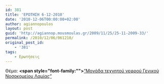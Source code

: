 ```yaml
---
id: 381
title: 'ΕΡΩΤΗΣΗ 6-12-2010'
date: '2010-12-06T00:00:00+02:00'
author: agiannopoulos
layout: post
guid: 'http://agiannop.mousmoulas.gr/2009/11/25/25-11-2009-33/'
permalink: /2010/12/06/061210/
original_post_id:
    - '381'
tags:
    - Ερωτήσεις
---
```


Θέμα: **<span style="font-family:""></span>**[“Μονάδα τεχνητού νεφρού Γενικού Νοσοκομείου Λαμίας” ](/wp-content/uploads/2009/11/06122010_texnito_nefro_lamia.pdf)